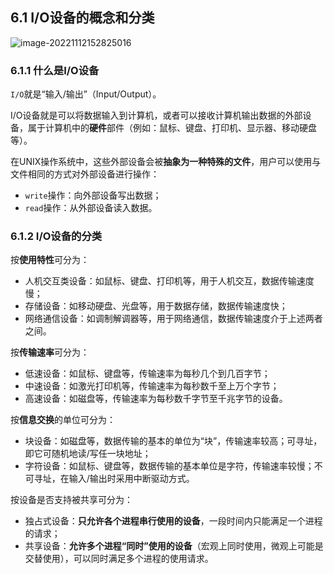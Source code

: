 ## 6.1 I/O设备的概念和分类

![image-20221112152825016](https://images.drshw.tech/images/notes/image-20221112152825016.png)

### 6.1.1 什么是I/O设备

`I/O`就是“输入/输出”（Input/Output）。

I/O设备就是可以将数据输入到计算机，或者可以接收计算机输出数据的外部设备，属于计算机中的**硬件**部件（例如：鼠标、键盘、打印机、显示器、移动硬盘等）。

在UNIX操作系统中，这些外部设备会被**抽象为一种特殊的文件**，用户可以使用与文件相同的方式对外部设备进行操作：

+ `write`操作：向外部设备写出数据；
+ `read`操作：从外部设备读入数据。

### 6.1.2 I/O设备的分类

按**使用特性**可分为：

+ 人机交互类设备：如鼠标、键盘、打印机等，用于人机交互，数据传输速度慢；
+ 存储设备：如移动硬盘、光盘等，用于数据存储，数据传输速度快；
+ 网络通信设备：如调制解调器等，用于网络通信，数据传输速度介于上述两者之间。

按**传输速率**可分为：

+ 低速设备：如鼠标、键盘等，传输速率为每秒几个到几百字节；
+ 中速设备：如激光打印机等，传输速率为每秒数千至上万个字节；
+ 高速设备：如磁盘等，传输速率为每秒数千字节至千兆字节的设备。

按**信息交换**的单位可分为：

+ 块设备：如磁盘等，数据传输的基本的单位为“块”，传输速率较高；可寻址，即它可随机地读/写任一块地址；
+ 字符设备：如鼠标、键盘等，数据传输的基本单位是字符，传输速率较慢；不可寻址，在输入/输出时采用中断驱动方式。

按设备是否支持被共享可分为：

+ 独占式设备：**只允许各个进程串行使用的设备**，一段时间内只能满足一个进程的请求；
+ 共享设备：**允许多个进程“同时”使用的设备**（宏观上同时使用，微观上可能是交替使用），可以同时满足多个进程的使用请求。



